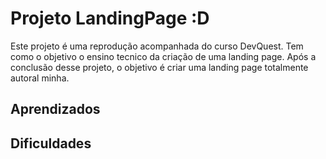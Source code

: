 # Projeto LandingPage :D

  Este projeto é uma reprodução acompanhada do curso DevQuest.
  Tem como o objetivo o ensino tecnico da criação de uma landing page. Após a conclusão desse projeto, o objetivo é criar uma landing page totalmente autoral minha.

## Aprendizados

## Dificuldades

